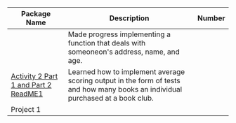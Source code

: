 | Package Name | Description | Number|
| ------------ |-------------|-------|          
|           |   Made progress implementing a function that deals with someoneon's address, name, and age.          |       |
|  [Activity 2 Part 1 and Part 2](https://github.com/Coontm/CoonTreyCS121/blob/main/act21p1.java) [ReadME1](https://github.com/Coontm/CoonTreyCS121/blob/main/Package%201%20README.md)           |  Learned how to implement average scoring output in the form of tests and how many books an individual purchased at a book club.           |       |
| Project 1             |             |       |

